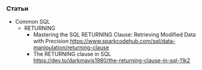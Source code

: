 ### Статьи

- Common SQL
    - RETURNING
        - Mastering the SQL RETURNING Clause: Retrieving Modified Data with Precision https://www.sparkcodehub.com/sql/data-manipulation/returning-clause
        - The RETURNING clause in SQL https://dev.to/darkmavis1980/the-returning-clause-in-sql-11k2